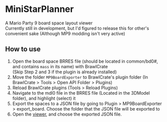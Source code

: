 # MiniStarPlanner
 A Mario Party 9 board space layout viewer \
 Currently still in development, but I'd figured to release this for other's convenient sake (Although MP9 modding isn't very active)
 
## How to use
 1. Open the board space BRRES file (should be located in common/bd0#, and contains `mass` in its name) with BrawlCrate \
 (Skip Step 2 and 3 if the plugin is already installed)
 2. Move the folder `MP9BoardExporter` to BrawlCrate's plugin folder (In BrawlCrate > Tools > Open API Folder > Plugins)
 3. Reload BrawlCrate plugins (Tools > Reload Plugins)
 4. Navigate to the mdl0 file in the BRRES file (Located in the 3DModel folder), and highlight (select) it
 5. Export the spaces to a JSON file by going to Plugin > MP9BoardExporter > export_board. Choose the folder that the JSON file will be exported to
 6. Open the [viewer](https://hbrohei.github.io/MiniStarPlanner), and choose the exported JSON file.